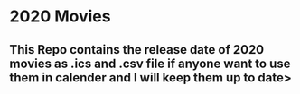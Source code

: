 # 2020 Movies
## This Repo contains the release date of 2020 movies as .ics and .csv file if anyone want to use them in calender and I will keep them up to date>
